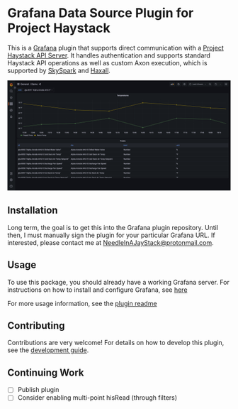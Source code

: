 # Grafana Data Source Plugin for Project Haystack

This is a [Grafana](https://grafana.com/grafana/) plugin that supports direct communication with a
[Project Haystack API Server](https://project-haystack.org/doc/docHaystack/HttpApi). It handles authentication
and supports standard Haystack API operations as well as custom Axon execution, which is supported by
[SkySpark](https://skyfoundry.com/product) and [Haxall](https://haxall.io/).

![Dashboard Example](src/img/screenshot/dashboard.png)

## Installation

Long term, the goal is to get this into the Grafana plugin repository. Until then, I must manually sign the plugin
for your particular Grafana URL. If interested, please contact me at NeedleInAJayStack@protonmail.com.

## Usage

To use this package, you should already have a working Grafana server. For instructions on how to install and configure
Grafana, see [here](https://grafana.com/docs/grafana/latest/)

For more usage information, see the [plugin readme](./src/README.md)

## Contributing

Contributions are very welcome! For details on how to develop this plugin, see the
[development guide](./DEVELOPMENT_GUIDE.md).

## Continuing Work

- [ ] Publish plugin
- [ ] Consider enabling multi-point hisRead (through filters)
